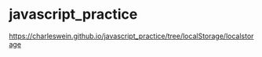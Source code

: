 # javascript_practice
https://charleswein.github.io/javascript_practice/tree/localStorage/localstorage
